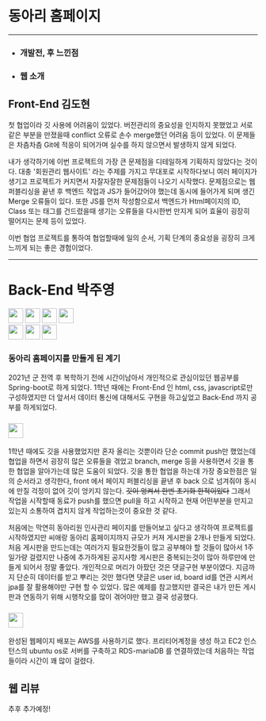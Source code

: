 # 동아리 홈페이지
___
*  ### 개발전, 후  느낀점
*  ### 웹 소개

## Front-End 김도현
첫 협업이라 깃 사용에 어려움이 있었다.
버전관리의 중요성을 인지하지 못했었고 서로 같은 부분을 만졌을때 conflict 오류로 손수 merge했던 어려움 등이 있었다.
이 문제들은 차츰차츰 Git에 적응이 되어가며 실수를 하지 않으면서 발생하지 않게 되었다.

내가 생각하기에 이번 프로젝트의 가장 큰 문제점을 디테일하게 기획하지 않았다는 것이다.
대충 '회원관리 웹사이트' 라는 주제를 가지고 무대포로 시작하다보니 여러 페이지가 생기고 프로젝트가 커지면서
자잘자잘한 문제점들이 나오기 시작했다. 문제점으로는 웹 퍼블리싱을 끝낸 후 백엔드 작업과 JS가 들어갔어야 했는데
동시에 들어가게 되며 생긴 Merge 오류들이 있다. 또한 JS를 먼저 작성함으로서 백엔드가 Html페이지의 ID, Class 또는 태그를 건드렸을때 생기는
오류들을 다시한번 만지게 되어 효율이 굉장히 떨어지는 문제 등이 있었다.

이번 협업 프로젝트를 통하여 협업할때에 일의 순서, 기획 단계의 중요성을 굉장히 크게 느끼게 되는 좋은 경험이었다.


___
# Back-End 박주영
<img src="https://img.shields.io/badge/Java-white?style=flat-square&logo=Java&logoColor=007396" style="height : 30px; margin-left : 0px; margin-right : 0px;"/>
<img src="https://img.shields.io/badge/Springboot-white?style=flat-square&logo=springboot&logoColor=#6DB33F" style="height : 30px; margin-left : 0px; margin-right : 0px;"/>
<img src="https://img.shields.io/badge/SpringSecurity-white?style=flat-square&logo=springsecurity&logoColor=#6DB33F" style="height : 30px; margin-left : 0px; margin-right : 0px;"/>
<img src="https://img.shields.io/badge/Thymeleaf-white?style=flat-square&logo=Thymeleaf&logoColor=green" style="height : 30px; margin-left : 0px; margin-right : 0px;"/>
<br>
<img src="https://img.shields.io/badge/AWS-black?style=flat-square&logo=Amazon AWS&logoColor=#FF9900" style="height : 30px; margin-left : 0px; margin-right : 0px;"/>
<img src="https://img.shields.io/badge/MariaDB-black?style=flat-square&logo=MariaDB&logoColor=#FF9900" style="height : 30px; margin-left : 0px; margin-right : 0px;"/>
<img src="https://img.shields.io/badge/Ubuntu-black?style=flat-square&logo=Ubuntu&logoColor=#FF9900" style="height : 30px; margin-left : 0px; margin-right : 0px;"/>


### 동아리 홈페이지를 만들게 된 계기
2021년 군 전역 후 복학하기 전에 시간이남아서 개인적으로 관심이있던 웹공부를  
Spring-boot로 하게 되었다.
1학년 때에는 Front-End 인 html, css, javascript로만 구성하였지만 더 앞서서 데이터 통신에 대해서도 구현을 하고싶었고
Back-End 까지 공부를 하게되었다.

### <img src="https://img.shields.io/badge/Github 협업-black?style=flat-square&logo=Github&logoColor=#FF9900" style="height : 30px; margin-left : 0px; margin-right : 0px;"/>
1학년 때에도 깃을 사용했었지만 혼자 올리는 것뿐이라 단순 commit push만 했었는데 협업을 하면서 굉장히 많은 오류들을 겪었고
branch, merge 등을 사용하면서 깃을 통한 협업을 알아가는데 많은 도움이 되었다.
깃을 통한 협업을 하는데 가장 중요한점은 일의 순서라고 생각한다, front 에서 페이지 퍼블리싱을 끝낸 후 back 으로 넘겨줘야 동시에 만질 걱정이 없어 깃이 엉키지 않는다. ~~깃이 엉켜서 한번 초기화 한적이있다~~ 
그래서 작업을 시작할때 동료가 push를 했으면 pull을 하고 시작하고 현재 어떤부분을 만지고있는지 소통하여 겹치지 않게 작업하는것이 중요한 것 같다.

처음에는 막연히 동아리원 인사관리 페이지를 만들어보고 싶다고 생각하여 프로젝트를 시작하였지만 씨애랑 동아리 홈페이지까지 규모가 커져 게시판을 2개나
만들게 되었다. 처음 게시판을 만드는데는 여러가지 필요한것들이 많고 공부해야 할 것들이 많아서 1주일가량 걸렸지만 나중에 추가하게된 공지사항 게시판은 중복되는것이 많아
하루만에 만들게 되어서 정말 좋았다. 개인적으로 머리가 아팠던 것은 댓글구현 부분이였다. 지금까지 단순히 데이터를 받고 뿌리는 것만 했다면 댓글은 user id, board id를 연관
시켜서 jpa를 잘 활용해야만 구현 할 수 있었다. 많은 예제를 참고했지만 결국은 내가 만든 게시판과 연동하기 위해 시행착오를 많이 겪어야만 했고 결국 성공했다.
### <img src="https://img.shields.io/badge/AWS-black?style=flat-square&logo=Amazon AWS&logoColor=#FF9900" style="height : 30px; margin-left : 0px; margin-right : 0px;"/>
완성된 웹페이지 배포는 AWS를 사용하기로 했다. 프리티어계정을 생성 하고 EC2 인스턴스의 ubuntu os로 서버를 구축하고 RDS-mariaDB 를 연결하였는데 처음하는 작업들이라 시간이 꽤 많이 걸렸다.

## 웹 리뷰
추후 추가예정!